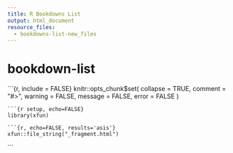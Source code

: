 ```yaml
---
title: R Bookdowns List
output: html_document
resource_files:
  - bookdowns-list-new_files
---
```


# bookdown-list

\`\`\`{r, include = FALSE} knitr::opts\_chunk$set\( collapse = TRUE, comment = "\#&gt;", warning = FALSE, message = FALSE, error = FALSE \)

```text
```{r setup, echo=FALSE}
library(xfun)
```

```text
```{r, echo=FALSE, results='asis'}
xfun::file_string("_fragment.html")
```

\`\`\`

